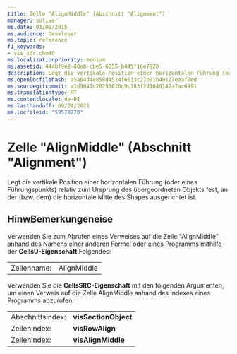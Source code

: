 ```yaml
---
title: Zelle "AlignMiddle" (Abschnitt "Alignment")
manager: soliver
ms.date: 03/09/2015
ms.audience: Developer
ms.topic: reference
f1_keywords:
- vis_sdr.chm40
ms.localizationpriority: medium
ms.assetid: 444bf9e2-80e8-cbe5-6855-b445f16e7920
description: Legt die vertikale Position einer horizontalen Führung (oder eines Führungspunkts) relativ zum Ursprung des übergeordneten Objekts fest, an der (bzw. dem) die horizontale Mitte des Shapes ausgerichtet ist.
ms.openlocfilehash: a5a64d4e858d4514f6613c27b91b49127eeaf7ed
ms.sourcegitcommit: a1d9041c20256616c9c183f7d1049142a7ac6991
ms.translationtype: MT
ms.contentlocale: de-DE
ms.lasthandoff: 09/24/2021
ms.locfileid: "59578270"
---
```

# <a name="alignmiddle-cell-alignment-section"></a>Zelle "AlignMiddle" (Abschnitt "Alignment")

Legt die vertikale Position einer horizontalen Führung (oder eines Führungspunkts) relativ zum Ursprung des übergeordneten Objekts fest, an der (bzw. dem) die horizontale Mitte des Shapes ausgerichtet ist.
  
## <a name="remarks"></a>HinwBemerkungeneise

Verwenden Sie zum Abrufen eines Verweises auf die Zelle "AlignMiddle" anhand des Namens einer anderen Formel oder eines Programms mithilfe der **CellsU-Eigenschaft** Folgendes: 
  
|||
|:-----|:-----|
| Zellenname:  <br/> | AlignMiddle  <br/> |
   
Verwenden Sie die **CellsSRC-Eigenschaft** mit den folgenden Argumenten, um einen Verweis auf die Zelle AlignMiddle anhand des Indexes eines Programms abzurufen: 
  
|||
|:-----|:-----|
| Abschnittsindex:  <br/> |**visSectionObject** <br/> |
| Zeilenindex:  <br/> |**visRowAlign** <br/> |
| Zellenindex:  <br/> |**visAlignMiddle** <br/> |
   

